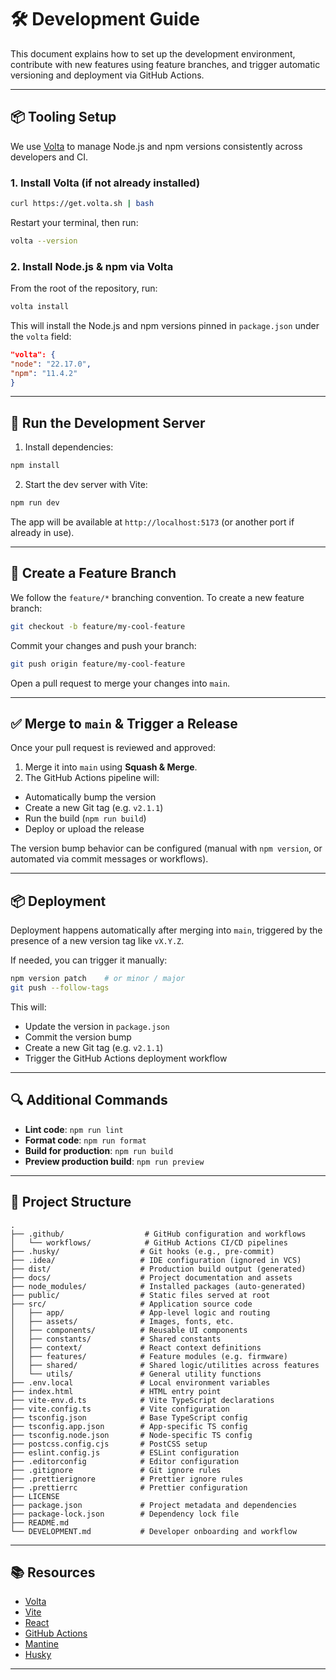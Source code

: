 # 🛠️ Development Guide

This document explains how to set up the development environment, contribute with new features using feature branches,
and trigger automatic versioning and deployment via GitHub Actions.

---

## 📦 Tooling Setup

We use [Volta](https://volta.sh) to manage Node.js and npm versions consistently across developers and CI.

### 1. Install Volta (if not already installed)

```bash
curl https://get.volta.sh | bash
```

Restart your terminal, then run:

```bash
volta --version
```

### 2. Install Node.js & npm via Volta

From the root of the repository, run:

```bash
volta install
```

This will install the Node.js and npm versions pinned in `package.json` under the `volta` field:

```json
"volta": {
"node": "22.17.0",
"npm": "11.4.2"
}
```

---

## 🚀 Run the Development Server

1. Install dependencies:

```bash
npm install
```

2. Start the dev server with Vite:

```bash
npm run dev
```

The app will be available at `http://localhost:5173` (or another port if already in use).

---

## 🌱 Create a Feature Branch

We follow the `feature/*` branching convention. To create a new feature branch:

```bash
git checkout -b feature/my-cool-feature
```

Commit your changes and push your branch:

```bash
git push origin feature/my-cool-feature
```

Open a pull request to merge your changes into `main`.

---

## ✅ Merge to `main` & Trigger a Release

Once your pull request is reviewed and approved:

1. Merge it into `main` using **Squash & Merge**.
2. The GitHub Actions pipeline will:

- Automatically bump the version
- Create a new Git tag (e.g. `v2.1.1`)
- Run the build (`npm run build`)
- Deploy or upload the release

The version bump behavior can be configured (manual with `npm version`, or automated via commit messages or workflows).

---

## 📦 Deployment

Deployment happens automatically after merging into `main`, triggered by the presence of a new version tag like
`vX.Y.Z`.

If needed, you can trigger it manually:

```bash
npm version patch    # or minor / major
git push --follow-tags
```

This will:

- Update the version in `package.json`
- Commit the version bump
- Create a new Git tag (e.g. `v2.1.1`)
- Trigger the GitHub Actions deployment workflow

---

## 🔍 Additional Commands

- **Lint code**: `npm run lint`
- **Format code**: `npm run format`
- **Build for production**: `npm run build`
- **Preview production build**: `npm run preview`

---

## 📁 Project Structure

```
.
├── .github/                  # GitHub configuration and workflows
│   └── workflows/            # GitHub Actions CI/CD pipelines
├── .husky/                  # Git hooks (e.g., pre-commit)
├── .idea/                   # IDE configuration (ignored in VCS)
├── dist/                    # Production build output (generated)
├── docs/                    # Project documentation and assets
├── node_modules/            # Installed packages (auto-generated)
├── public/                  # Static files served at root
├── src/                     # Application source code
│   ├── app/                 # App-level logic and routing
│   ├── assets/              # Images, fonts, etc.
│   ├── components/          # Reusable UI components
│   ├── constants/           # Shared constants
│   ├── context/             # React context definitions
│   ├── features/            # Feature modules (e.g. firmware)
│   ├── shared/              # Shared logic/utilities across features
│   └── utils/               # General utility functions
├── .env.local               # Local environment variables
├── index.html               # HTML entry point
├── vite-env.d.ts            # Vite TypeScript declarations
├── vite.config.ts           # Vite configuration
├── tsconfig.json            # Base TypeScript config
├── tsconfig.app.json        # App-specific TS config
├── tsconfig.node.json       # Node-specific TS config
├── postcss.config.cjs       # PostCSS setup
├── eslint.config.js         # ESLint configuration
├── .editorconfig            # Editor configuration
├── .gitignore               # Git ignore rules
├── .prettierignore          # Prettier ignore rules
├── .prettierrc              # Prettier configuration
├── LICENSE
├── package.json             # Project metadata and dependencies
├── package-lock.json        # Dependency lock file
├── README.md
└── DEVELOPMENT.md           # Developer onboarding and workflow
```

---

## 📚 Resources

- [Volta](https://volta.sh)
- [Vite](https://vitejs.dev)
- [React](https://reactjs.org)
- [GitHub Actions](https://docs.github.com/en/actions)
- [Mantine](https://mantine.dev)
- [Husky](https://typicode.github.io/husky/)

---

